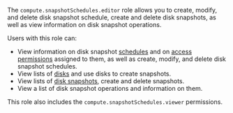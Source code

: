 The `compute.snapshotSchedules.editor` role allows you to create, modify, and delete disk snapshot schedule, create and delete disk snapshots, as well as view information on disk snapshot operations.

Users with this role can:
* View information on disk snapshot [schedules](../../../compute/concepts/snapshot-schedule.md) and on [access permissions](../../../iam/concepts/access-control/index.md) assigned to them, as well as create, modify, and delete disk snapshot schedules.
* View lists of [disks](../../../compute/concepts/disk.md) and use disks to create snapshots.
* View lists of [disk snapshots](../../../compute/concepts/snapshot.md), create and delete snapshots.
* View a list of disk snapshot operations and information on them.

This role also includes the `compute.snapshotSchedules.viewer` permissions.